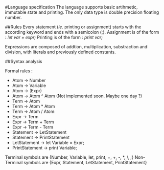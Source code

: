 #Language specification 
The language supports basic artihmetic, immutable state and printing.
The only data type is double precision floating number.

##Rules
Every statement (*ie.* printing or assignment) starts with the according keyword and ends with a semicolon (;).
Assignment is of the form : 
*let var = expr;*
Printing is of the form : 
*print var;*

Expressions are composed of addtion, multiplication, substraction and division, with literals and previously defined constants.

##Syntax analysis

Formal rules :
 * Atom -> Number
 * Atom -> Variable
 * Atom -> (Expr)
 * Atom -> Atom ^ Atom (Not implemented soon. Maybe one day ?)
 * Term -> Atom
 * Term -> Atom * Atom
 * Term -> Atom / Atom
 * Expr -> Term
 * Expr -> Term + Term
 * Expr -> Term - Term
 * Statement -> LetStatement
 * Statement -> PrintStatement
 * LetStatement -> let Variable = Expr;
 * PrintStatement -> print Variable;

 Terminal symbols are {Number, Variable, let, print, =, +, -, *, /, ;}
 Non-Terminal symbols are {Expr, Statement, LetStatement, PrintStatement}